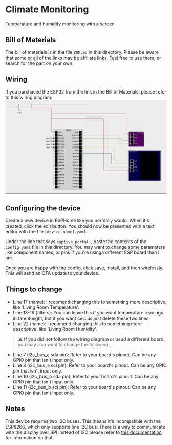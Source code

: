 # Climate Monitoring
Temperature and humidity monitoring with a screen

## Bill of Materials
The bill of materials is in the file `BOM.md` in this directory. Please be aware that some or all of the links may be affiliate links. Feel free to use them, or search for the part on your own.

## Wiring
If you purchased the ESP32 from the link in the Bill of Materials, please refer to this wiring diagram:
![Wiring Diagram](wiring_diagram.jpg)

## Configuring the device
Create a new device in ESPHome like you normally would. When it's created, click the edit button. You should now be presented with a text editor with the file `[device-name].yaml`.

Under the line that says `captive_portal:`, paste the contents of the `config.yaml` file in this directory. You may want to change some parameters like component names, or pins if you're usinga different ESP board than I am.

Once you are happy with the config, click save, install, and then wirelessly. This will send an OTA update to your device.

## Things to change
- Line 17 (name): I recomend changing this to something more descriptive, like 'Living Room Temperature'.
- Line 18-19 (filters): You can leave this if you want temperature readings in farenheight, but if you want celcius just delete these two lines.
- Line 22 (name): I recomend changing this to something more descriptive, like 'Living Room Humidity'.

> :warning: **If you did not follow the wiring diagram or used a different board,** you may also want to change the following:

- Line 7 (i2c_bus_a sda pin): Refer to your board's pinout. Can be any GPIO pin that isn't input only.
- Line 8 (i2c_bus_a scl pin): Refer to your board's pinout. Can be any GPIO pin that isn't input only.
- Line 10 (i2c_bus_b sda pin): Refer to your board's pinout. Can be any GPIO pin that isn't input only.
- Line 11 (i2c_bus_b scl pin): Refer to your board's pinout. Can be any GPIO pin that isn't input only.

## Notes
This device requires two I2C buses. This means it's incompatible with the ESP8266, which only supports one I2C bus. There is a way to communicate with the display over SPI instead of I2C please refer to [this documentation](https://esphome.io/components/display/ssd1306.html#over-spi) for information on that.
